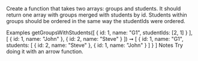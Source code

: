 Create a function that takes two arrays: groups and students. It should return one array with groups merged with students by id. Students within groups should be ordered in the same way the studentIds were ordered.

Examples
getGroupsWithStudents([
  { 
    id: 1,
    name: "G1",
    studentIds: [2, 1]
  }
], [
  { 
    id: 1,
    name: "John"
  },
  {
    id: 2,
    name: "Steve"
  }
]) ➞ [
  { 
    id: 1,
    name: "G1",
    students: [
      {
        id: 2,
        name: "Steve"
      },
      { 
        id: 1, 
        name: "John"
      }
    ]
  }
]
Notes
Try doing it with an arrow function.